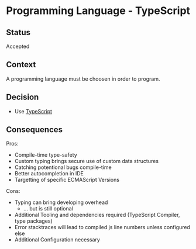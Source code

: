 # Programming Language - TypeScript

## Status

Accepted

## Context

A programming language must be choosen in order to program.

## Decision

* Use [TypeScript](https://www.typescriptlang.org/)

## Consequences

Pros: 
* Compile-time type-safety
* Custom typing brings secure use of custom data structures
* Catching potentional bugs compile-time
* Better autocompletion in IDE
* Targetting of specific ECMAScript Versions 

Cons:
* Typing can bring developing overhead
    * ... but is still optional
* Additional Tooling and dependencies required (TypeScript Compiler, type packages)
* Error stacktraces will lead to compiled js line numbers unless configured else
* Additional Configuration necessary